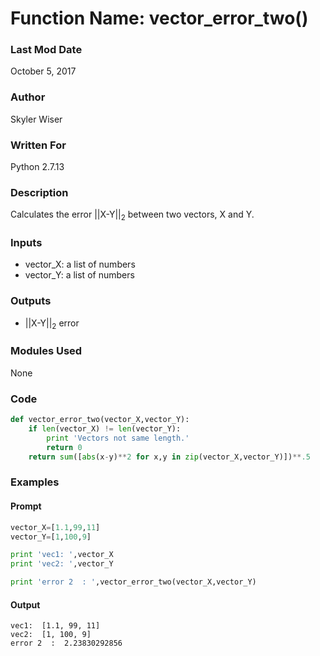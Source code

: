 # Function Name: vector_error_two()

### Last Mod Date
October 5, 2017
### Author
Skyler Wiser
### Written For
Python 2.7.13
### Description
Calculates the error \|\|X-Y\|\|<sub>2</sub> between two vectors, X and Y.
### Inputs

* vector_X: a list of numbers
* vector_Y: a list of numbers

### Outputs

* \|\|X-Y\|\|<sub>2</sub> error

### Modules Used
None
### Code

```python
def vector_error_two(vector_X,vector_Y):
    if len(vector_X) != len(vector_Y):
        print 'Vectors not same length.'
        return 0
    return sum([abs(x-y)**2 for x,y in zip(vector_X,vector_Y)])**.5
```

### Examples
#### Prompt

```python
vector_X=[1.1,99,11]
vector_Y=[1,100,9]

print 'vec1: ',vector_X
print 'vec2: ',vector_Y

print 'error 2  : ',vector_error_two(vector_X,vector_Y)
```

#### Output

```
vec1:  [1.1, 99, 11]
vec2:  [1, 100, 9]
error 2  :  2.23830292856
```
